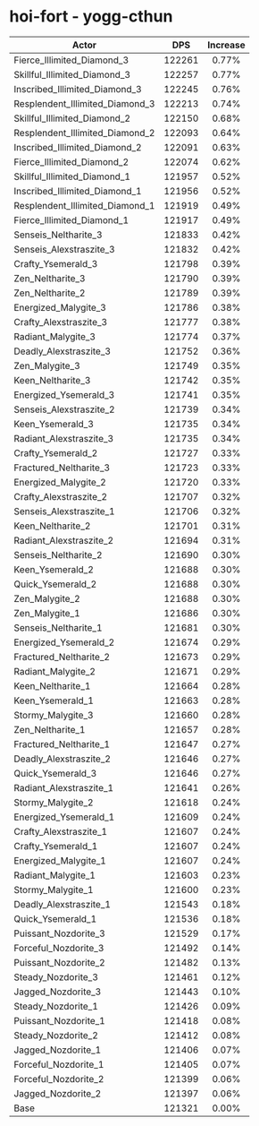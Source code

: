 # hoi-fort - yogg-cthun
| Actor | DPS | Increase |
|---|:---:|:---:|
|Fierce_Illimited_Diamond_3|122261|0.77%|
|Skillful_Illimited_Diamond_3|122257|0.77%|
|Inscribed_Illimited_Diamond_3|122245|0.76%|
|Resplendent_Illimited_Diamond_3|122213|0.74%|
|Skillful_Illimited_Diamond_2|122150|0.68%|
|Resplendent_Illimited_Diamond_2|122093|0.64%|
|Inscribed_Illimited_Diamond_2|122091|0.63%|
|Fierce_Illimited_Diamond_2|122074|0.62%|
|Skillful_Illimited_Diamond_1|121957|0.52%|
|Inscribed_Illimited_Diamond_1|121956|0.52%|
|Resplendent_Illimited_Diamond_1|121919|0.49%|
|Fierce_Illimited_Diamond_1|121917|0.49%|
|Senseis_Neltharite_3|121833|0.42%|
|Senseis_Alexstraszite_3|121832|0.42%|
|Crafty_Ysemerald_3|121798|0.39%|
|Zen_Neltharite_3|121790|0.39%|
|Zen_Neltharite_2|121789|0.39%|
|Energized_Malygite_3|121786|0.38%|
|Crafty_Alexstraszite_3|121777|0.38%|
|Radiant_Malygite_3|121774|0.37%|
|Deadly_Alexstraszite_3|121752|0.36%|
|Zen_Malygite_3|121749|0.35%|
|Keen_Neltharite_3|121742|0.35%|
|Energized_Ysemerald_3|121741|0.35%|
|Senseis_Alexstraszite_2|121739|0.34%|
|Keen_Ysemerald_3|121735|0.34%|
|Radiant_Alexstraszite_3|121735|0.34%|
|Crafty_Ysemerald_2|121727|0.33%|
|Fractured_Neltharite_3|121723|0.33%|
|Energized_Malygite_2|121720|0.33%|
|Crafty_Alexstraszite_2|121707|0.32%|
|Senseis_Alexstraszite_1|121706|0.32%|
|Keen_Neltharite_2|121701|0.31%|
|Radiant_Alexstraszite_2|121694|0.31%|
|Senseis_Neltharite_2|121690|0.30%|
|Keen_Ysemerald_2|121688|0.30%|
|Quick_Ysemerald_2|121688|0.30%|
|Zen_Malygite_2|121688|0.30%|
|Zen_Malygite_1|121686|0.30%|
|Senseis_Neltharite_1|121681|0.30%|
|Energized_Ysemerald_2|121674|0.29%|
|Fractured_Neltharite_2|121673|0.29%|
|Radiant_Malygite_2|121671|0.29%|
|Keen_Neltharite_1|121664|0.28%|
|Keen_Ysemerald_1|121663|0.28%|
|Stormy_Malygite_3|121660|0.28%|
|Zen_Neltharite_1|121657|0.28%|
|Fractured_Neltharite_1|121647|0.27%|
|Deadly_Alexstraszite_2|121646|0.27%|
|Quick_Ysemerald_3|121646|0.27%|
|Radiant_Alexstraszite_1|121641|0.26%|
|Stormy_Malygite_2|121618|0.24%|
|Energized_Ysemerald_1|121609|0.24%|
|Crafty_Alexstraszite_1|121607|0.24%|
|Crafty_Ysemerald_1|121607|0.24%|
|Energized_Malygite_1|121607|0.24%|
|Radiant_Malygite_1|121603|0.23%|
|Stormy_Malygite_1|121600|0.23%|
|Deadly_Alexstraszite_1|121543|0.18%|
|Quick_Ysemerald_1|121536|0.18%|
|Puissant_Nozdorite_3|121529|0.17%|
|Forceful_Nozdorite_3|121492|0.14%|
|Puissant_Nozdorite_2|121482|0.13%|
|Steady_Nozdorite_3|121461|0.12%|
|Jagged_Nozdorite_3|121443|0.10%|
|Steady_Nozdorite_1|121426|0.09%|
|Puissant_Nozdorite_1|121418|0.08%|
|Steady_Nozdorite_2|121412|0.08%|
|Jagged_Nozdorite_1|121406|0.07%|
|Forceful_Nozdorite_1|121405|0.07%|
|Forceful_Nozdorite_2|121399|0.06%|
|Jagged_Nozdorite_2|121397|0.06%|
|Base|121321|0.00%|
